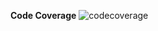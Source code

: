 **Code Coverage**
![codecoverage](https://github.com/AyushRoutray/qa_comviva/assets/67119788/6dfb576c-37f6-497f-949b-d555ba5190eb)
